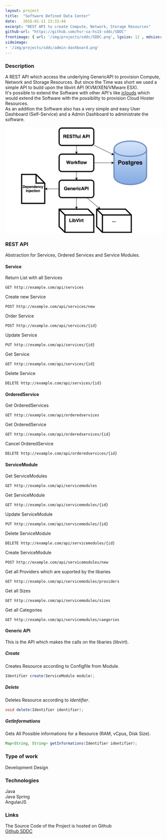 ```yaml
---
layout: project
title:  "Software Defined Data Center"
date:   2016-01-11 13:33:44
excerpt: "REST API to create Compute, Network, Storage Resources"
github-url: "https://github.com/hsr-sa-hs15-sddc/SDDC"
frontimage: { url: '/img/projects/sddc/SDDC.png', lgsize: 12 , mdsize: 12, smsize: 12, xssize: }
sideimage:
- '/img/projects/sddc/admin-dashboard.png'
---
```


### Description ###

<div class="row">
<div class="col-md-7 col-sm-6">
A REST API which access the underlying GenericAPI to provision Compute, Network and Storage Resources.
But since the Time was short we used a simple API to build upon the libvirt API (KVM/XEN/VMware ESX).<br>
It's possible to extend the Software with other API's like <a href="https://jclouds.apache.org/" reL="nofollow">jclouds</a> which would extend the
Software with the possibility to provision Cloud Hoster Resources.<br>
As an addition the Software also has a very simple and easy User Dashboard (Self-Service) and a Admin Dashboard to administrate the software.
</div>
<br>
<div class="col-md-5 col-sm-6">
<img src="/img/projects/sddc/architecture.png" alt="Architecture Overview" />
</div>
</div>

### REST API

Abstraction for Services, Ordered Services and Service Modules.

#### Service

Return List with all Services

```slim
GET http://example.com/api/services
```

Create new Service

```HTTP
POST http://example.com/api/services/new
```

Order Service

```HTTP
POST http://example.com/api/services/{id}
```

Update Service

```HTTP
PUT http://example.com/api/services/{id}
```

Get Service

```HTTP
GET http://example.com/api/services/{id}
```

Delete Service

```HTTP
DELETE http://example.com/api/services/{id}
```

#### OrderedService

Get OrderedServices

```HTTP
GET http://example.com/api/orderedservices
```

Get OrderedService

```HTTP
GET http://example.com/api/orderedservices/{id}
```

Cancel OrderedService

```HTTP
DELETE http://example.com/api/orderedservices/{id}
```

#### ServiceModule

Get ServiceModules

```HTTP
GET http://example.com/api/servicemodules
```

Get ServiceModule

```HTTP
GET http://example.com/api/servicemodules/{id}
```

Update ServiceModule

```HTTP
PUT http://example.com/api/servicemodules/{id}
```

Delete ServiceModule

```HTTP
DELETE http://example.com/api/servicemodules/{id}
```

Create ServiceModule

```HTTP
POST http://example.com/api/servicemodules/new
```

Get all Providers which are suported by the libaries

```HTTP
GET http://example.com/api/servicemodules/providers
```

Get all Sizes

```HTTP
GET http://example.com/api/servicemodules/sizes
```

Get all Categories

```HTTP
GET http://example.com/api/servicemodules/caegories
```


#### Generic API

This is the API which makes the calls on the libaries (libvirt).

##### Create
Creates Resource according to Configfile from Module.

```java
Identifier create(ServiceModule module);
```

##### Delete
Deletes Resource according to *Identifier*.

```java
void delete(Identifier identifier);
```

##### GetInformations
Gets All Possible informations for a Resource (RAM, vCpus, Disk Size).

```java
Map<String, String> getInformations(Identifier identifier);
```


### Type of work

Development
Design

### Technologies

Java  
Java Spring  
AngularJS

### Links

The Source Code of the Project is hosted on Github  
[Github SDDC](https://github.com/hsr-sa-hs15-sddc/SDDC)
